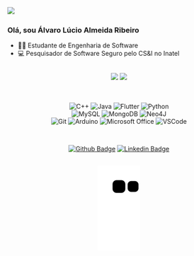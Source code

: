 
![](https://komarev.com/ghpvc/?username=alvarolucioribeiro&color=006bed)

### Olá, sou Álvaro Lúcio Almeida Ribeiro

- 👨‍🎓 Estudante de Engenharia de Software
- 💻 Pesquisador de Software Seguro pelo CS&I no Inatel

## 

<div align="center">
  <img height = "center" src="https://github-readme-stats.vercel.app/api?username=alvarolucioribeiro&show_icons=true&theme=bluesky&count_private=true&include_all_commits=true" />
  <img height = "center" src="https://github-readme-stats.vercel.app/api/top-langs/?username=alvarolucioribeiro" />
</div>
<div style="display: inline_block"><br>
  
 <div align="center">
  <br/>
   
  ![C++](https://img.shields.io/badge/C%2B%2B-00599C?style=for-the-badge&logo=c%2B%2B&logoColor=white)
  ![Java](https://img.shields.io/badge/Java-ED8B00?style=for-the-badge&logo=java&logoColor=white)
  ![Flutter](https://img.shields.io/badge/Flutter-02569B?style=for-the-badge&logo=flutter&logoColor=white)
  ![Python](https://img.shields.io/badge/Python-FFD43B?style=for-the-badge&logo=python&logoColor=blue)
  <br/>
  ![MySQL](https://img.shields.io/badge/MySQL-00000F?style=for-the-badge&logo=mysql&logoColor=white)
  ![MongoDB](https://img.shields.io/badge/MongoDB-4EA94B?style=for-the-badge&logo=mongodb&logoColor=white)
  ![Neo4J](https://img.shields.io/badge/Neo4j-018bff?style=for-the-badge&logo=neo4j&logoColor=white)
  <br/>
  ![Git](https://img.shields.io/badge/Git-E34F26?style=for-the-badge&logo=git&logoColor=white)
  ![Arduino](https://img.shields.io/badge/Arduino_IDE-00979D?style=for-the-badge&logo=arduino&logoColor=white)
  ![Microsoft Office](https://img.shields.io/badge/Microsoft_Office-D83B01?style=for-the-badge&logo=microsoft-office&logoColor=white)
  ![VSCode](https://img.shields.io/badge/VSCode-0078D4?style=for-the-badge&logo=visual%20studio%20code&logoColor=white)
  
  <br/> 
   
 [![Github Badge](https://img.shields.io/badge/-Github-000?style=flat-square&logo=Github&logoColor=white&link=https://github.com/AlvaroLucioRibeiro)](https://github.com/AlvaroLucioRibeiro)
[![Linkedin Badge](https://img.shields.io/badge/-LinkedIn-blue?style=flat-square&logo=Linkedin&logoColor=white&link=https://www.linkedin.com/in/alvaro-lucio-almeida-ribeiro/)](https://www.linkedin.com/in/alvaro-lucio-almeida-ribeiro/)
  
  ##
  
   ![Snake animation](https://github.com/AlvaroLucioRibeiro/AlvaroLucioRibeiro/blob/output/github-contribution-grid-snake.svg)

  </div>
